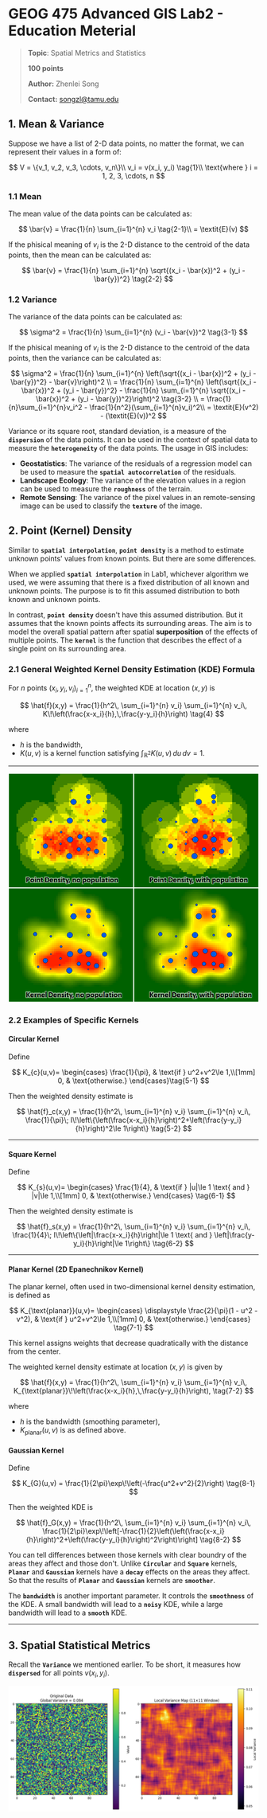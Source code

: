 # GEOG 475 Advanced GIS Lab2 - Education Meterial

>**Topic**: Spatial Metrics and Statistics
>
>**100 points**
>
>**Author:** Zhenlei Song
>
>**Contact:** [songzl@tamu.edu](mailto:songzl@tamu.edu)

## 1. Mean & Variance

Suppose we have a list of 2-D data points, no matter the format, we can represent their values in a form of:

$$
    V = \{v_1, v_2, v_3, \cdots, v_n\}\\
    v_i = v(x_i, y_i) \tag{1}\\
    \text{where } i = 1, 2, 3, \cdots, n
$$

### 1.1 Mean

The mean value of the data points can be calculated as:

$$
    \bar{v} = \frac{1}{n} \sum_{i=1}^{n} v_i \tag{2-1}\\
    = \textit{E}(v)
$$

If the phisical meaning of $v_i$ is the 2-D distance to the centroid of the data points, then the mean can be calculated as:

$$
    \bar{v} = \frac{1}{n} \sum_{i=1}^{n} \sqrt{(x_i - \bar{x})^2 + (y_i - \bar{y})^2} \tag{2-2}
$$

### 1.2 Variance

The variance of the data points can be calculated as:

$$
    \sigma^2 = \frac{1}{n} \sum_{i=1}^{n} (v_i - \bar{v})^2 \tag{3-1}
$$

If the phisical meaning of $v_i$ is the 2-D distance to the centroid of the data points, then the variance can be calculated as:

$$
    \sigma^2 = \frac{1}{n} \sum_{i=1}^{n} \left(\sqrt{(x_i - \bar{x})^2 + (y_i - \bar{y})^2} - \bar{v}\right)^2 \\
    = \frac{1}{n} \sum_{i=1}^{n} \left(\sqrt{(x_i - \bar{x})^2 + (y_i - \bar{y})^2} - \frac{1}{n} \sum_{i=1}^{n} \sqrt{(x_i - \bar{x})^2 + (y_i - \bar{y})^2}\right)^2 \tag{3-2} \\
    = \frac{1}{n}\sum_{i=1}^{n}v_i^2 - \frac{1}{n^2}(\sum_{i=1}^{n}v_i)^2\\
    = \textit{E}(v^2) - (\textit{E}(v))^2
$$

Variance or its square root, standard deviation, is a measure of the **`dispersion`** of the data points. It can be used in the context of spatial data to measure the **`heterogeneity`** of the data points. The usage in GIS includes:

- **Geostatistics**: The variance of the residuals of a regression model can be used to measure the **`spatial autocorrelation`** of the residuals.
- **Landscape Ecology**: The variance of the elevation values in a region can be used to measure the **`roughness`** of the terrain.
- **Remote Sensing**: The variance of the pixel values in an remote-sensing image can be used to classify the **`texture`** of the image.

## 2. Point (Kernel) Density

Similar to **`spatial interpolation`**, **`point density`** is a method to estimate unknown points' values from known points. But there are some differences.

When we applied **`spatial interpolation`** in Lab1, whichever algorithm we used, we were assuming that there is a fixed distribution of all known and unknown points. The purpose is to fit this assumed distribution to both known and unknown points.

In contrast, **`point density`** doesn't have this assumed distribution. But it assumes that the known points affects its surrounding areas. The aim is to model the overall spatial pattern after spatial **superposition** of the effects of multiple points. The **`kernel`** is the function that describes the effect of a single point on its surrounding area.

### 2.1 General Weighted Kernel Density Estimation (KDE) Formula

For $n$ points ${(x_i, y_i, v_i)}_{i=1}^n$, the weighted KDE at location $(x,y)$ is

$$
\hat{f}(x,y) = \frac{1}{h^2\, \sum_{i=1}^{n} v_i} \sum_{i=1}^{n} v_i\, K\!\left(\frac{x-x_i}{h},\,\frac{y-y_i}{h}\right) \tag{4}
$$

where

- $h$ is the bandwidth,
- $K(u,v)$ is a kernel function satisfying $\int_{\mathbb{R}^2} K(u,v)\,du\,dv = 1$.

---

![kernel](./img/point-kernel-density.png)

### 2.2 Examples of Specific Kernels

#### Circular Kernel

Define

$$
K_{c}(u,v)=
\begin{cases}
\frac{1}{\pi}, & \text{if } u^2+v^2\le 1,\\[1mm]
0, & \text{otherwise.}
\end{cases}\tag{5-1}
$$

Then the weighted density estimate is

$$
\hat{f}_c(x,y) = \frac{1}{h^2\, \sum_{i=1}^{n} v_i} \sum_{i=1}^{n} v_i\, \frac{1}{\pi}\; I\!\left\{\left(\frac{x-x_i}{h}\right)^2+\left(\frac{y-y_i}{h}\right)^2\le 1\right\} \tag{5-2}
$$

---

#### Square Kernel

Define

$$
K_{s}(u,v)=
\begin{cases}
\frac{1}{4}, & \text{if } |u|\le 1 \text{ and } |v|\le 1,\\[1mm]
0, & \text{otherwise.}
\end{cases} \tag{6-1}
$$

Then the weighted density estimate is

$$
\hat{f}_s(x,y) = \frac{1}{h^2\, \sum_{i=1}^{n} v_i} \sum_{i=1}^{n} v_i\, \frac{1}{4}\; I\!\left\{\left|\frac{x-x_i}{h}\right|\le 1 \text{ and } \left|\frac{y-y_i}{h}\right|\le 1\right\} \tag{6-2}
$$

---

#### Planar Kernel (2D Epanechnikov Kernel)

The planar kernel, often used in two-dimensional kernel density estimation, is defined as

$$
K_{\text{planar}}(u,v)=
\begin{cases}
\displaystyle \frac{2}{\pi}(1 - u^2 - v^2), & \text{if } u^2+v^2\le 1,\\[1mm]
0, & \text{otherwise.}
\end{cases} \tag{7-1}
$$

This kernel assigns weights that decrease quadratically with the distance from the center.

The weighted kernel density estimate at location $(x,y)$ is given by

$$
\hat{f}(x,y) = \frac{1}{h^2\, \sum_{i=1}^{n} v_i} \sum_{i=1}^{n} v_i\, K_{\text{planar}}\!\left(\frac{x-x_i}{h},\,\frac{y-y_i}{h}\right), \tag{7-2}
$$

where  

- $h$ is the bandwidth (smoothing parameter),
- $K_{\text{planar}}(u,v)$ is as defined above.

#### Gaussian Kernel

Define

$$
K_{G}(u,v) = \frac{1}{2\pi}\exp\!\left(-\frac{u^2+v^2}{2}\right) \tag{8-1}
$$

Then the weighted KDE is

$$
\hat{f}_G(x,y) = \frac{1}{h^2\, \sum_{i=1}^{n} v_i} \sum_{i=1}^{n} v_i\, \frac{1}{2\pi}\exp\!\left[-\frac{1}{2}\left(\left(\frac{x-x_i}{h}\right)^2+\left(\frac{y-y_i}{h}\right)^2\right)\right] \tag{8-2}
$$

You can tell differences between those kernels with clear boundry of the areas they affect and those don't. Unlike **`Circular`** and **`Square`** kernels, **`Planar`** and **`Gaussian`** kernels have a **`decay`** effects on the areas they affect. So that the results of **`Planar`** and **`Gaussian`** kernels are **`smoother`**.

The **`bandwidth`** is another important parameter. It controls the **`smoothness`** of the KDE. A small bandwidth will lead to a **`noisy`** KDE, while a large bandwidth will lead to a **`smooth`** KDE.

---

## 3. Spatial Statistical Metrics

Recall the **`Variance`** we mentioned earlier. To be short, it measures how **`dispersed`** for all points $v(x_i, y_i)$.

![variance](./img/local-global-variance.png)